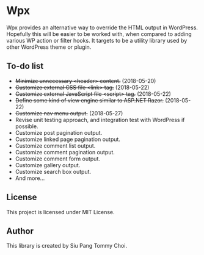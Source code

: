 # Wpx
Wpx provides an alternative way to override the HTML output in WordPress. Hopefully this will be easier to be worked with, when compared to adding various WP action or filter hooks. It targets to be a utility library used by other WordPress theme or plugin.

## To-do list
- <del>Minimize unnecessary &lt;header&gt; content.</del> (2018-05-20)
- <del>Customize external CSS file &lt;link&gt; tag.</del> (2018-05-22)
- <del>Customize external JavaScript file &lt;script&gt; tag.</del> (2018-05-22)
- <del>Define some kind of view engine similar to ASP.NET Razor.</del> (2018-05-22)
- <del>Customize nav menu output.</del> (2018-05-27)
- Revise unit testing approach, and integration test with WordPress if possible.
- Customize post pagination output.
- Customize linked page pagination output.
- Customize comment list output.
- Customize comment pagination output.
- Customize comment form output.
- Customize gallery output.
- Customize search box output.
- And more...

## License
This project is licensed under MIT License.

## Author
This library is created by Siu Pang Tommy Choi.